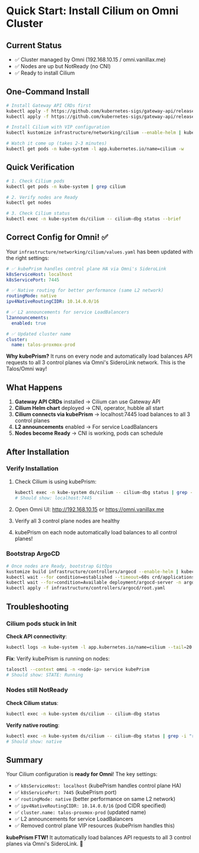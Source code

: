# Quick Start: Install Cilium on Omni Cluster

## Current Status
- ✅ Cluster managed by Omni (192.168.10.15 / omni.vanillax.me)
- ✅ Nodes are up but NotReady (no CNI)
- ✅ Ready to install Cilium

## One-Command Install

```bash
# Install Gateway API CRDs first
kubectl apply -f https://github.com/kubernetes-sigs/gateway-api/releases/download/v1.3.0/standard-install.yaml
kubectl apply -f https://github.com/kubernetes-sigs/gateway-api/releases/download/v1.3.0/experimental-install.yaml

# Install Cilium with VIP configuration
kubectl kustomize infrastructure/networking/cilium --enable-helm | kubectl apply -f -

# Watch it come up (takes 2-3 minutes)
kubectl get pods -n kube-system -l app.kubernetes.io/name=cilium -w
```

## Quick Verification

```bash
# 1. Check Cilium pods
kubectl get pods -n kube-system | grep cilium

# 2. Verify nodes are Ready
kubectl get nodes

# 3. Check Cilium status
kubectl exec -n kube-system ds/cilium -- cilium-dbg status --brief
```

## Correct Config for Omni! ✅

Your `infrastructure/networking/cilium/values.yaml` has been updated with the right settings:

```yaml
# ✅ kubePrism handles control plane HA via Omni's SideroLink
k8sServiceHost: localhost
k8sServicePort: 7445

# ✅ Native routing for better performance (same L2 network)
routingMode: native
ipv4NativeRoutingCIDR: 10.14.0.0/16

# ✅ L2 announcements for service LoadBalancers
l2announcements:
  enabled: true

# ✅ Updated cluster name
cluster:
  name: talos-proxmox-prod
```

**Why kubePrism?** It runs on every node and automatically load balances API requests to all 3 control planes via Omni's SideroLink network. This is the Talos/Omni way!

## What Happens

1. **Gateway API CRDs** installed → Cilium can use Gateway API
2. **Cilium Helm chart** deployed → CNI, operator, hubble all start
3. **Cilium connects via kubePrism** → localhost:7445 load balances to all 3 control planes
4. **L2 announcements** enabled → For service LoadBalancers
5. **Nodes become Ready** → CNI is working, pods can schedule

## After Installation

### Verify Installation

1. Check Cilium is using kubePrism:
   ```bash
   kubectl exec -n kube-system ds/cilium -- cilium-dbg status | grep -i k8s
   # Should show: localhost:7445
   ```

2. Open Omni UI: http://192.168.10.15 or https://omni.vanillax.me
3. Verify all 3 control plane nodes are healthy
4. kubePrism on each node automatically load balances to all control planes!

### Bootstrap ArgoCD

```bash
# Once nodes are Ready, bootstrap GitOps
kustomize build infrastructure/controllers/argocd --enable-helm | kubectl apply -f -
kubectl wait --for condition=established --timeout=60s crd/applications.argoproj.io
kubectl wait --for=condition=Available deployment/argocd-server -n argocd --timeout=300s
kubectl apply -f infrastructure/controllers/argocd/root.yaml
```

## Troubleshooting

### Cilium pods stuck in Init

**Check API connectivity**:
```bash
kubectl logs -n kube-system -l app.kubernetes.io/name=cilium --tail=20
```

**Fix**: Verify kubePrism is running on nodes:
```bash
talosctl --context omni -n <node-ip> service kubePrism
# Should show: STATE: Running
```

### Nodes still NotReady

**Check Cilium status**:
```bash
kubectl exec -n kube-system ds/cilium -- cilium-dbg status
```

**Verify native routing**:
```bash
kubectl exec -n kube-system ds/cilium -- cilium-dbg status | grep -i "routing mode"
# Should show: native
```

## Summary

Your Cilium configuration is **ready for Omni**! The key settings:

- ✅ `k8sServiceHost: localhost` (kubePrism handles control plane HA)
- ✅ `k8sServicePort: 7445` (kubePrism port)
- ✅ `routingMode: native` (better performance on same L2 network)
- ✅ `ipv4NativeRoutingCIDR: 10.14.0.0/16` (pod CIDR specified)
- ✅ `cluster.name: talos-proxmox-prod` (updated name)
- ✅ L2 announcements for service LoadBalancers
- ✅ Removed control plane VIP resources (kubePrism handles this)

**kubePrism FTW!** It automatically load balances API requests to all 3 control planes via Omni's SideroLink. 🚀
